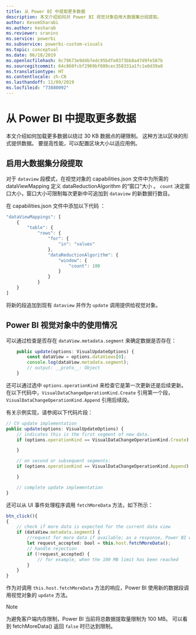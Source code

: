 ```yaml
---
title: 从 Power BI 中提取更多数据
description: 本文介绍如何对 Power BI 视觉对象启用大数据集分段提取。
author: KesemSharabi
ms.author: kesharab
ms.reviewer: sranins
ms.service: powerbi
ms.subservice: powerbi-custom-visuals
ms.topic: conceptual
ms.date: 06/18/2019
ms.openlocfilehash: 6c79673e9d4b7edc95bdfe0373bb8a47d9fe587b
ms.sourcegitcommit: 64c860fcbf2969bf089cec358331a1fc1e0d39a8
ms.translationtype: HT
ms.contentlocale: zh-CN
ms.lasthandoff: 11/09/2019
ms.locfileid: "73880092"
---
```

# <a name="fetch-more-data-from-power-bi"></a>从 Power BI 中提取更多数据

本文介绍如何加载更多数据以绕过 30 KB 数据点的硬限制。 这种方法以区块的形式提供数据。 要提高性能，可以配置区块大小以适应用例。  

## <a name="enable-a-segmented-fetch-of-large-datasets"></a>启用大数据集分段提取

对于 `dataview` 段模式，在视觉对象的 capabilities.json 文件中为所需的 dataViewMapping 定义 dataReductionAlgorithm 的“窗口”大小  。 `count` 决定窗口大小，窗口大小可限制每次更新中可追加到 `dataview` 的新数据行数目。

在 capabilities.json 文件中添加以下代码  ：

```typescript
"dataViewMappings": [
    {
        "table": {
            "rows": {
                "for": {
                    "in": "values"
                },
                "dataReductionAlgorithm": {
                    "window": {
                        "count": 100
                    }
                }
            }
    }
]
```

将新的段追加到现有 `dataview` 并作为 `update` 调用提供给视觉对象。

## <a name="usage-in-the-power-bi-visual"></a>Power BI 视觉对象中的使用情况

可以通过检查是否存在 `dataView.metadata.segment` 来确定数据是否存在：

```typescript
    public update(options: VisualUpdateOptions) {
        const dataView = options.dataViews[0];
        console.log(dataView.metadata.segment);
        // output: __proto__: Object
    }
```

还可以通过选中 `options.operationKind` 来检查它是第一次更新还是后续更新。 在以下代码中，`VisualDataChangeOperationKind.Create` 引用第一个段，`VisualDataChangeOperationKind.Append` 引用后续段。

有关示例实现，请参阅以下代码片段：

```typescript
// CV update implementation
public update(options: VisualUpdateOptions) {
    // indicates this is the first segment of new data.
    if (options.operationKind == VisualDataChangeOperationKind.Create) {

    }

    // on second or subsequent segments:
    if (options.operationKind == VisualDataChangeOperationKind.Append) {

    }

    // complete update implementation
}
```

还可以从 UI 事件处理程序调用 `fetchMoreData` 方法，如下所示：

```typescript
btn_click(){
{
    // check if more data is expected for the current data view
    if (dataView.metadata.segment) {
        //request for more data if available; as a response, Power BI will call update method
        let request_accepted: bool = this.host.fetchMoreData();
        // handle rejection
        if (!request_accepted) {
            // for example, when the 100 MB limit has been reached
        }
    }
}
```

作为对调用 `this.host.fetchMoreData` 方法的响应，Power BI 使用新的数据段调用视觉对象的 `update` 方法。

> [!NOTE]
> 为避免客户端内存限制，Power BI 当前将总数据提取量限制为 100 MB。 可以看到 fetchMoreData() 返回 `false` 时已达到限制。
